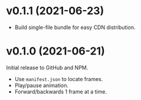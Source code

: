 # v0.1.1 (2021-06-23)

* Build single-file bundle for easy CDN distribution.


# v0.1.0 (2021-06-21)

Initial release to GitHub and NPM.

* Use `manifest.json` to locate frames.
* Play/pause animation.
* Forward/backwards 1 frame at a time.
